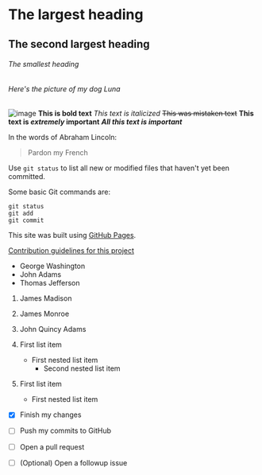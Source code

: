 # The largest heading
## The second largest heading
###### The smallest heading


###### Here's the picture of my dog Luna
![image](luna_and_snow.png)
**This is bold text**
*This text is italicized*
~~This was mistaken text~~
**This text is _extremely_ important**
***All this text is important***

In the words of Abraham Lincoln:

> Pardon my French

Use `git status` to list all new or modified files that haven't yet been committed.

Some basic Git commands are:
```
git status
git add
git commit
```

This site was built using [GitHub Pages](https://pages.github.com/).

[Contribution guidelines for this project](docs/CONTRIBUTING.md)

- George Washington
- John Adams
- Thomas Jefferson

1. James Madison
2. James Monroe
3. John Quincy Adams

1. First list item
   - First nested list item
     - Second nested list item
      
100. First list item
     - First nested list item

- [x] Finish my changes
- [ ] Push my commits to GitHub
- [ ] Open a pull request

- [ ] \(Optional) Open a followup issue


     
     
